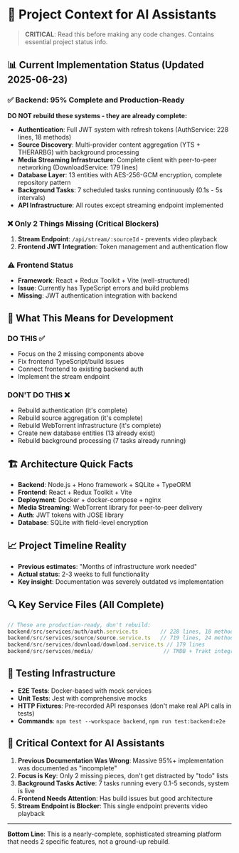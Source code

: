# 🧠 Project Context for AI Assistants

> **CRITICAL**: Read this before making any code changes. Contains essential project status info.

## 📊 Current Implementation Status (Updated 2025-06-23)

### ✅ **Backend: 95% Complete and Production-Ready**

**DO NOT rebuild these systems - they are already complete:**

- **Authentication**: Full JWT system with refresh tokens (AuthService: 228 lines, 18 methods)
- **Source Discovery**: Multi-provider content aggregation (YTS + THERARBG) with background processing
- **Media Streaming Infrastructure**: Complete client with peer-to-peer networking (DownloadService: 179 lines)
- **Database Layer**: 13 entities with AES-256-GCM encryption, complete repository pattern
- **Background Tasks**: 7 scheduled tasks running continuously (0.1s - 5s intervals)
- **API Infrastructure**: All routes except streaming endpoint implemented

### ❌ **Only 2 Things Missing (Critical Blockers)**

1. **Stream Endpoint**: `/api/stream/:sourceId` - prevents video playback
2. **Frontend JWT Integration**: Token management and authentication flow

### ⚠️ **Frontend Status**

- **Framework**: React + Redux Toolkit + Vite (well-structured)
- **Issue**: Currently has TypeScript errors and build problems
- **Missing**: JWT authentication integration with backend

## 🎯 **What This Means for Development**

### **DO THIS** ✅

- Focus on the 2 missing components above
- Fix frontend TypeScript/build issues
- Connect frontend to existing backend auth
- Implement the stream endpoint

### **DON'T DO THIS** ❌

- Rebuild authentication (it's complete)
- Rebuild source aggregation (it's complete)
- Rebuild WebTorrent infrastructure (it's complete)
- Create new database entities (13 already exist)
- Rebuild background processing (7 tasks already running)

## 🏗️ **Architecture Quick Facts**

- **Backend**: Node.js + Hono framework + SQLite + TypeORM
- **Frontend**: React + Redux Toolkit + Vite
- **Deployment**: Docker + docker-compose + nginx
- **Media Streaming**: WebTorrent library for peer-to-peer delivery
- **Auth**: JWT tokens with JOSE library
- **Database**: SQLite with field-level encryption

## 📈 **Project Timeline Reality**

- **Previous estimates**: "Months of infrastructure work needed"
- **Actual status**: 2-3 weeks to full functionality
- **Key insight**: Documentation was severely outdated vs implementation

## 🔍 **Key Service Files (All Complete)**

```typescript
// These are production-ready, don't rebuild:
backend/src/services/auth/auth.service.ts       // 228 lines, 18 methods
backend/src/services/source/source.service.ts   // 719 lines, 24 methods
backend/src/services/download/download.service.ts // 179 lines
backend/src/services/media/                      // TMDB + Trakt integration
```

## 🧪 **Testing Infrastructure**

- **E2E Tests**: Docker-based with mock services
- **Unit Tests**: Jest with comprehensive mocks
- **HTTP Fixtures**: Pre-recorded API responses (don't make real API calls in tests)
- **Commands**: `npm test --workspace backend`, `npm run test:backend:e2e`

## 🚨 **Critical Context for AI Assistants**

1. **Previous Documentation Was Wrong**: Massive 95%+ implementation was documented as "incomplete"
2. **Focus is Key**: Only 2 missing pieces, don't get distracted by "todo" lists
3. **Background Tasks Active**: 7 tasks running every 0.1-5 seconds, system is live
4. **Frontend Needs Attention**: Has build issues but good architecture
5. **Stream Endpoint is Blocker**: This single endpoint prevents video playback

---

**Bottom Line**: This is a nearly-complete, sophisticated streaming platform that needs 2 specific features, not a ground-up rebuild.
